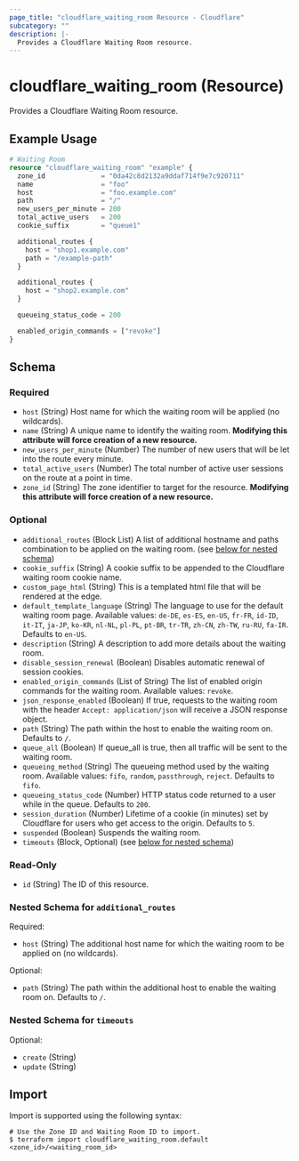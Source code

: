```yaml
---
page_title: "cloudflare_waiting_room Resource - Cloudflare"
subcategory: ""
description: |-
  Provides a Cloudflare Waiting Room resource.
---
```


# cloudflare_waiting_room (Resource)

Provides a Cloudflare Waiting Room resource.

## Example Usage

```terraform
# Waiting Room
resource "cloudflare_waiting_room" "example" {
  zone_id              = "0da42c8d2132a9ddaf714f9e7c920711"
  name                 = "foo"
  host                 = "foo.example.com"
  path                 = "/"
  new_users_per_minute = 200
  total_active_users   = 200
  cookie_suffix        = "queue1"

  additional_routes {
    host = "shop1.example.com"
    path = "/example-path"
  }

  additional_routes {
    host = "shop2.example.com"
  }

  queueing_status_code = 200

  enabled_origin_commands = ["revoke"]
}
```
<!-- schema generated by tfplugindocs -->
## Schema

### Required

- `host` (String) Host name for which the waiting room will be applied (no wildcards).
- `name` (String) A unique name to identify the waiting room. **Modifying this attribute will force creation of a new resource.**
- `new_users_per_minute` (Number) The number of new users that will be let into the route every minute.
- `total_active_users` (Number) The total number of active user sessions on the route at a point in time.
- `zone_id` (String) The zone identifier to target for the resource. **Modifying this attribute will force creation of a new resource.**

### Optional

- `additional_routes` (Block List) A list of additional hostname and paths combination to be applied on the waiting room. (see [below for nested schema](#nestedblock--additional_routes))
- `cookie_suffix` (String) A cookie suffix to be appended to the Cloudflare waiting room cookie name.
- `custom_page_html` (String) This is a templated html file that will be rendered at the edge.
- `default_template_language` (String) The language to use for the default waiting room page. Available values: `de-DE`, `es-ES`, `en-US`, `fr-FR`, `id-ID`, `it-IT`, `ja-JP`, `ko-KR`, `nl-NL`, `pl-PL`, `pt-BR`, `tr-TR`, `zh-CN`, `zh-TW`, `ru-RU`, `fa-IR`. Defaults to `en-US`.
- `description` (String) A description to add more details about the waiting room.
- `disable_session_renewal` (Boolean) Disables automatic renewal of session cookies.
- `enabled_origin_commands` (List of String) The list of enabled origin commands for the waiting room. Available values: `revoke`.
- `json_response_enabled` (Boolean) If true, requests to the waiting room with the header `Accept: application/json` will receive a JSON response object.
- `path` (String) The path within the host to enable the waiting room on. Defaults to `/`.
- `queue_all` (Boolean) If queue_all is true, then all traffic will be sent to the waiting room.
- `queueing_method` (String) The queueing method used by the waiting room. Available values: `fifo`, `random`, `passthrough`, `reject`. Defaults to `fifo`.
- `queueing_status_code` (Number) HTTP status code returned to a user while in the queue. Defaults to `200`.
- `session_duration` (Number) Lifetime of a cookie (in minutes) set by Cloudflare for users who get access to the origin. Defaults to `5`.
- `suspended` (Boolean) Suspends the waiting room.
- `timeouts` (Block, Optional) (see [below for nested schema](#nestedblock--timeouts))

### Read-Only

- `id` (String) The ID of this resource.

<a id="nestedblock--additional_routes"></a>
### Nested Schema for `additional_routes`

Required:

- `host` (String) The additional host name for which the waiting room to be applied on (no wildcards).

Optional:

- `path` (String) The path within the additional host to enable the waiting room on. Defaults to `/`.


<a id="nestedblock--timeouts"></a>
### Nested Schema for `timeouts`

Optional:

- `create` (String)
- `update` (String)

## Import

Import is supported using the following syntax:

```shell
# Use the Zone ID and Waiting Room ID to import.
$ terraform import cloudflare_waiting_room.default <zone_id>/<waiting_room_id>
```
